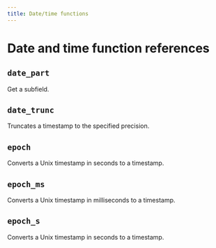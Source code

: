 ```yaml
---
title: Date/time functions
---
```


# Date and time function references

<!-- DOCSGEN_START date_time_functions -->

## `date_part`

Get a subfield.

## `date_trunc`

Truncates a timestamp to the specified precision.

## `epoch`

Converts a Unix timestamp in seconds to a timestamp.

## `epoch_ms`

Converts a Unix timestamp in milliseconds to a timestamp.

## `epoch_s`

Converts a Unix timestamp in seconds to a timestamp.


<!-- DOCSGEN_END -->
